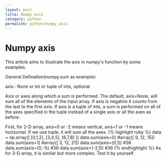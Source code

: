 ```yaml
---
layout: post
title: Numpy axis
category: python
permalink: python/numpy_axis
---
```


# Numpy axis

This article aims to illustrate the axis in numpy's function by some examples.

General Defination(numpy.sum as example):

axis : None or int or tuple of ints, optional

Axis or axes along which a sum is performed. The default, axis=None, will sum all of the elements of the input array.  If axis is negative it counts from the last to the first axis. If axis is a tuple of ints, a sum is performed on all of the axes specified in the tuple instead of a single axis or all the axes as before.

First, for 2-D array, axis=0 or -2 means vertical, axis=1 or -1 means horizontal. If we use tuple, it will sum all the axes.
{% highlight ruby %}
    data = np.array([
           [0,1,2],
           [3,4,5],
           [6,7,8]
           ])
    data.sum(axis=0)
    #array([ 9, 12, 15])
    data.sum(axis=1)
    #array([ 3, 12, 21])
    data.sum(axis=(0,1))
    #36
    data.sum(axis=(0,-1))
    #36
    data.sum(axis=(-2,1))
    #36
{% endhighlight %}
As for 3-D array, it is similar but more complex. Test it by yourself.




